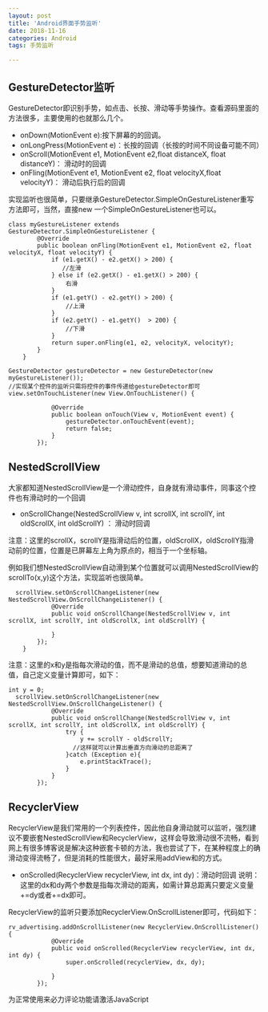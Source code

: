 ```yaml
---
layout: post
title: 'Android界面手势监听'
date: 2018-11-16
categories: Android
tags: 手势监听

---
```


## GestureDetector监听

GestureDetector即识别手势，如点击、长按、滑动等手势操作。查看源码里面的方法很多，主要使用的也就那么几个。

- onDown(MotionEvent e):按下屏幕的的回调。 
- onLongPress(MotionEvent e)：长按的回调（长按的时间不同设备可能不同）
- onScroll(MotionEvent e1, MotionEvent e2,float distanceX, float distanceY)： 滑动时的回调
- onFling(MotionEvent e1, MotionEvent e2, float velocityX,float velocityY)： 滑动后执行后的回调

实现监听也很简单，只要继承GestureDetector.SimpleOnGestureListener重写方法即可，当然，直接new 一个SimpleOnGestureListener也可以。

```android
class myGestureListener extends GestureDetector.SimpleOnGestureListener {
        @Override
        public boolean onFling(MotionEvent e1, MotionEvent e2, float velocityX, float velocityY) {
            if (e1.getX() - e2.getX() > 200) {
               //左滑
            } else if (e2.getX() - e1.getX() > 200) {
                右滑
            }
            if (e1.getY() - e2.getY() > 200) {
                //上滑
            }
 			if (e2.getY() - e1.getY()  > 200) {
                //下滑
            }
            return super.onFling(e1, e2, velocityX, velocityY);
        }
    }
```
```android
GestureDetector gestureDetector = new GestureDetector(new myGestureListener());
//实现某个控件的监听只需将控件的事件传递给gestureDetector即可
view.setOnTouchListener(new View.OnTouchListener() {

            @Override
            public boolean onTouch(View v, MotionEvent event) {
                gestureDetector.onTouchEvent(event);
                return false;
            }
        });
```


## NestedScrollView
大家都知道NestedScrollView是一个滑动控件，自身就有滑动事件，同事这个控件也有滑动时的一个回调

- onScrollChange(NestedScrollView v, int scrollX, int scrollY, int oldScrollX, int oldScrollY) ： 滑动时回调

注意：这里的scrollX，scrollY是指滑动后的位置，oldScrollX，oldScrollY指滑动前的位置，位置是已屏幕左上角为原点的，相当于一个坐标轴。

例如我们想NestedScrollView自动滑到某个位置就可以调用NestedScrollView的scrollTo(x,y)这个方法，实现监听也很简单。

```android
  scrollView.setOnScrollChangeListener(new NestedScrollView.OnScrollChangeListener() {
            @Override
            public void onScrollChange(NestedScrollView v, int scrollX, int scrollY, int oldScrollX, int oldScrollY) {
                
            }
        });
    }

```
注意：这里的x和y是指每次滑动的值，而不是滑动的总值，想要知道滑动的总值，自己定义变量计算即可，如下：
```android
int y = 0;
  scrollView.setOnScrollChangeListener(new NestedScrollView.OnScrollChangeListener() {
            @Override
            public void onScrollChange(NestedScrollView v, int scrollX, int scrollY, int oldScrollX, int oldScrollY) {
                try {
                    y += scrollY - oldScrollY;
                  //这样就可以计算出垂直方向滑动的总距离了
                }catch (Exception e){
                    e.printStackTrace();
                }
            }
        });
```
## RecyclerView
RecyclerView是我们常用的一个列表控件，因此他自身滑动就可以监听，强烈建议不要嵌套NestedScrollView和RecyclerView，这样会导致滑动很不流畅，看到网上有很多博客说是解决这种嵌套卡顿的方法，我也尝试了下，在某种程度上的确滑动变得流畅了，但是消耗的性能很大，最好采用addView和的方式。

- onScrolled(RecyclerView recyclerView, int dx, int dy)：滑动时回调
说明：这里的dx和dy两个参数是指每次滑动的距离，如需计算总距离只要定义变量+=dy或者+=dx即可。

RecyclerView的监听只要添加RecyclerView.OnScrollListener即可，代码如下：
```android
rv_advertising.addOnScrollListener(new RecyclerView.OnScrollListener() {
            @Override
            public void onScrolled(RecyclerView recyclerView, int dx, int dy) {
                super.onScrolled(recyclerView, dx, dy);            

            }
        });
```




<!-- 来必力City版安装代码 -->
<div id="lv-container" data-id="city" data-uid="MTAyMC8zMjU2Ny85MTI4">
<script type="text/javascript">
   (function(d, s) {
   var j, e = d.getElementsByTagName(s)[0];

   if (typeof LivereTower === 'function') { return; }

   j = d.createElement(s);
   j.src = 'https://cdn-city.livere.com/js/embed.dist.js';
   j.async = true;

   e.parentNode.insertBefore(j, e);
   })(document, 'script');
</script>
<noscript> 为正常使用来必力评论功能请激活JavaScript</noscript>
</div>


<!-- City版安装代码已完成 -->